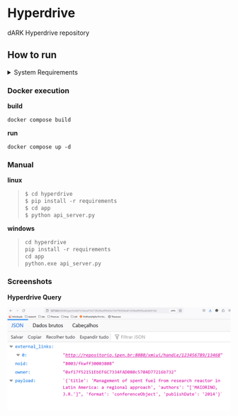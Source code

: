# Hyperdrive

dARK Hyperdrive repository 


## How to run

<details>
<summary>System Requirements</summary>
 - python 3.10
 - pip
 - docker
 - docker-compose
</details>

### Docker execution

**build**
```
docker compose build
```

**run**
```
docker compose up -d
```

### Manual

**linux**
> ```
> $ cd hyperdrive
> $ pip install -r requirements
> $ cd app
> $ python api_server.py
> ```

**windows**
> ```
> cd hyperdrive
> pip install -r requirements
> cd app
> python.exe api_server.py
>```

### Screenshots

**Hyperdrive Query**

![](docs/images/misc/payload_v0.png)